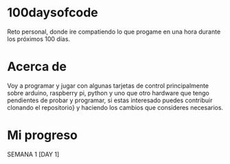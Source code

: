 # 100daysofcode
Reto personal, donde ire compatiendo lo que progame en una hora durante los próximos 100 días. 
# Acerca de
Voy a programar y jugar con algunas tarjetas de control principalmente sobre arduino, raspberry pi, python y uno que otro hardware que tengo pendientes de probar y programar, si estas interesado puedes contribuir clonando el repositorio}
y haciendo los cambios que consideres necesarios.

# Mi progreso
SEMANA 1
[DAY 1]
